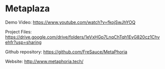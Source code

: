 # Metaplaza

Demo Video:
https://www.youtube.com/watch?v=fkojSwJhYOQ

Project Files: 
https://drive.google.com/drive/folders/1eVxHGp7LnqChTqh1EyG820cz1Chvehfr?usp=sharing

Github repository: 
https://github.com/FreSauce/MetaPhoria

Website: 
http://www.metaphoria.tech/
